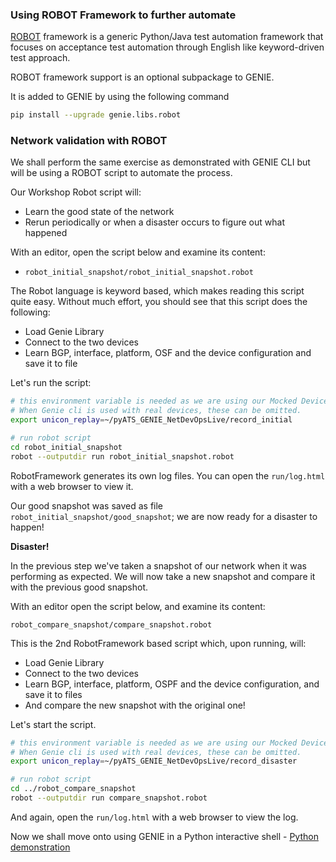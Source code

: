 ### Using ROBOT Framework to further automate

[ROBOT](https://robotframework.org/) framework is a generic Python/Java test automation framework that focuses on acceptance test automation through English like keyword-driven test approach.

ROBOT framework support is an optional subpackage to GENIE.

It is added to GENIE by using the following command

```bash
pip install --upgrade genie.libs.robot
```



### Network validation with ROBOT

We shall perform the same exercise as demonstrated with GENIE CLI but will be using a ROBOT script to automate the process.

Our Workshop Robot script will:

- Learn the good state of the network
- Rerun periodically or when a disaster occurs to figure out what happened

With an editor, open the script below and examine its content:

- `robot_initial_snapshot/robot_initial_snapshot.robot`

The Robot language is keyword based, which makes reading this script quite easy. Without much effort, you should see that this script does the following:

- Load Genie Library
- Connect to the two devices
- Learn BGP, interface, platform, OSF and the device configuration and save it to file

Let's run the script:

```bash
# this environment variable is needed as we are using our Mocked Device.
# When Genie cli is used with real devices, these can be omitted.
export unicon_replay=~/pyATS_GENIE_NetDevOpsLive/record_initial

# run robot script
cd robot_initial_snapshot
robot --outputdir run robot_initial_snapshot.robot
```

RobotFramework generates its own log files. You can open the `run/log.html` with a web browser to view it.

Our good snapshot was saved as file `robot_initial_snapshot/good_snapshot`; we are now ready for a disaster to happen!

**Disaster!**

In the previous step we've taken a snapshot of our network when it was performing as expected. We will now take a new snapshot and compare it with the previous good snapshot.

With an editor open the script below, and examine its content:

```
robot_compare_snapshot/compare_snapshot.robot
```

This is the 2nd RobotFramework based script which, upon running, will:

- Load Genie Library
- Connect to the two devices
- Learn BGP, interface, platform, OSPF and the device configuration, and save it to files
- And compare the new snapshot with the original one!

Let's start the script.

```bash
# this environment variable is needed as we are using our Mocked Device.
# When Genie cli is used with real devices, these can be omitted.
export unicon_replay=~/pyATS_GENIE_NetDevOpsLive/record_disaster

# run robot script
cd ../robot_compare_snapshot
robot --outputdir run compare_snapshot.robot
```

And again, open the `run/log.html` with a web browser to view the log.

Now we shall move onto using GENIE in a Python interactive shell - [Python demonstration](guide/pythondemo)

